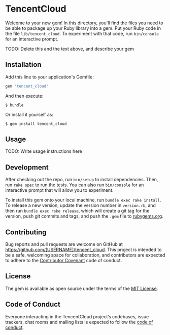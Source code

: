 # TencentCloud

Welcome to your new gem! In this directory, you'll find the files you need to be able to package up your Ruby library into a gem. Put your Ruby code in the file `lib/tencent_cloud`. To experiment with that code, run `bin/console` for an interactive prompt.

TODO: Delete this and the text above, and describe your gem

## Installation

Add this line to your application's Gemfile:

```ruby
gem 'tencent_cloud'
```

And then execute:

    $ bundle

Or install it yourself as:

    $ gem install tencent_cloud

## Usage

TODO: Write usage instructions here

## Development

After checking out the repo, run `bin/setup` to install dependencies. Then, run `rake spec` to run the tests. You can also run `bin/console` for an interactive prompt that will allow you to experiment.

To install this gem onto your local machine, run `bundle exec rake install`. To release a new version, update the version number in `version.rb`, and then run `bundle exec rake release`, which will create a git tag for the version, push git commits and tags, and push the `.gem` file to [rubygems.org](https://rubygems.org).

## Contributing

Bug reports and pull requests are welcome on GitHub at https://github.com/[USERNAME]/tencent_cloud. This project is intended to be a safe, welcoming space for collaboration, and contributors are expected to adhere to the [Contributor Covenant](http://contributor-covenant.org) code of conduct.

## License

The gem is available as open source under the terms of the [MIT License](https://opensource.org/licenses/MIT).

## Code of Conduct

Everyone interacting in the TencentCloud project’s codebases, issue trackers, chat rooms and mailing lists is expected to follow the [code of conduct](https://github.com/[USERNAME]/tencent_cloud/blob/master/CODE_OF_CONDUCT.md).
